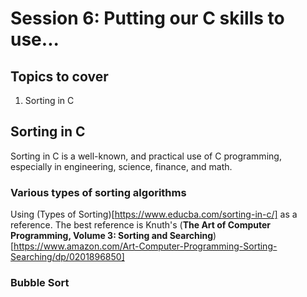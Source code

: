 # Session 6: Putting our C skills to use...

## Topics to cover
1. Sorting in C

## Sorting in C
Sorting in C is a well-known, and practical use of C programming, especially in engineering, science, finance, and math.

### Various types of sorting algorithms
Using (Types of Sorting)[https://www.educba.com/sorting-in-c/] as a reference. The best reference is Knuth's (__The Art of Computer Programming, Volume 3: Sorting and Searching__)[https://www.amazon.com/Art-Computer-Programming-Sorting-Searching/dp/0201896850]

### Bubble Sort

```c

```
